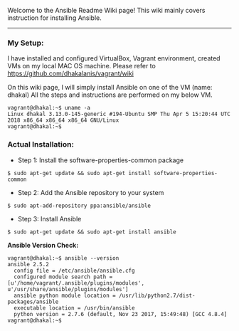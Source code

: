 Welcome to the Ansible Readme Wiki page!
This wiki mainly covers instruction for installing Ansible.

------------------------------------------------------------
### My Setup:
I have installed and configured VirtualBox, Vagrant environment, created VMs on my local MAC OS machine.
Please refer to https://github.com/dhakalanis/vagrant/wiki 

On this wiki page, I will simply install Ansible on one of the VM (name: dhakal)
All the steps and instructions are performed on my below VM.

```
vagrant@dhakal:~$ uname -a
Linux dhakal 3.13.0-145-generic #194-Ubuntu SMP Thu Apr 5 15:20:44 UTC 2018 x86_64 x86_64 x86_64 GNU/Linux
vagrant@dhakal:~$ 
```

### Actual Installation:

* Step 1: Install the software-properties-common package

`` $ sudo apt-get update && sudo apt-get install software-properties-common ``

* Step 2: Add the Ansible repository to your system

`` $ sudo apt-add-repository ppa:ansible/ansible ``

* Step 3: Install Ansible

`` $ sudo apt-get update && sudo apt-get install ansible ``

**Ansible Version Check:**
``` 
vagrant@dhakal:~$ ansible --version
ansible 2.5.2
  config file = /etc/ansible/ansible.cfg
  configured module search path = [u'/home/vagrant/.ansible/plugins/modules', u'/usr/share/ansible/plugins/modules']
  ansible python module location = /usr/lib/python2.7/dist-packages/ansible
  executable location = /usr/bin/ansible
  python version = 2.7.6 (default, Nov 23 2017, 15:49:48) [GCC 4.8.4]
vagrant@dhakal:~$ 
```


